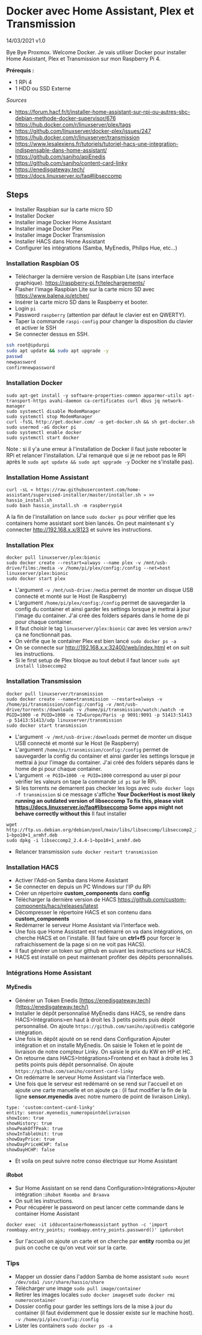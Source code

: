 # Docker avec Home Assistant, Plex et Transmission
14/03/2021
v1.0

Bye Bye Proxmox. Welcome Docker. Je vais utiliser Docker pour installer Home Assistant, Plex et Transmission sur mon Raspberry Pi 4. 

**Prérequis :**
- 1 RPi 4
- 1 HDD ou SSD Externe

*Sources*
- https://forum.hacf.fr/t/installer-home-assistant-sur-rpi-ou-autres-sbc-debian-methode-docker-supervisor/676
- https://hub.docker.com/r/linuxserver/plex/tags
- https://github.com/linuxserver/docker-plex/issues/247
- https://hub.docker.com/r/linuxserver/transmission
- https://www.lesalexiens.fr/tutoriels/tutoriel-hacs-une-integration-indispensable-dans-home-assistant/
- https://github.com/saniho/apiEnedis
- https://github.com/saniho/content-card-linky
- https://enedisgateway.tech/
- https://docs.linuxserver.io/faq#libseccomp

## Steps
- Installer Raspbian sur la carte micro SD
- Installer Docker
- Installer image Docker Home Assistant
- Installer image Docker Plex
- Installer image Docker Transmission
- Installer HACS dans Home Assistant
- Configurer les intégrations (Samba, MyEnedis, Philips Hue, etc...)

### Installation Raspbian OS
- Télécharger la dernière version de Raspbian Lite (sans interface graphique). https://raspberry-pi.fr/telechargements/
- Flasher l'image Raspbian Lite sur la carte micro SD avec https://www.balena.io/etcher/
- Insérer la carte micro SD dans le Raspberry et booter.
- Login `pi`
- Password `raspberry` (attention par défaut le clavier est en QWERTY).
- Taper la commande `raspi-config` pour changer la disposition du clavier et activer le SSH
- Se connecter dessus en SSH.
```bash
ssh root@ipdurpi
sudo apt update && sudo apt upgrade -y
passwd
newpassword
confirmnewpassword
```
### Installation Docker
```
sudo apt-get install -y software-properties-common apparmor-utils apt-transport-https avahi-daemon ca-certificates curl dbus jq network-manager
sudo systemctl disable ModemManager 
sudo systemctl stop ModemManager
curl -fsSL http://get.docker.com/ -o get-docker.sh && sh get-docker.sh
sudo usermod -aG docker pi 
sudo systemctl enable docker 
sudo systemctl start docker
```
Note : si il y'a une erreur à l'installation de Docker il faut juste rebooter le RPi et relancer l'installation. (J'ai remarqué que si je ne reboot pas le RPi après le `sudo apt update && sudo apt upgrade -y` Docker ne s'installe pas).

### Installation Home Assistant
```
curl -sL « https://raw.githubusercontent.com/home-assistant/supervised-installer/master/installer.sh » >> hassio_install.sh
sudo bash hassio_install.sh -m raspberrypi4
```
A la fin de l'installation on lance `sudo docker ps` pour vérifier que les containers home assistant sont bien lancés. On peut maintenant s'y connecter http://192.168.x.x/8123 et suivre les instructions.

### Installation Plex
```
docker pull linuxserver/plex:bionic
sudo docker create --restart=always --name plex -v /mnt/usb-drive/films:/media -v /home/pi/plex/config:/config --net=host linuxserver/plex:bionic
sudo docker start plex
```
- L'argument `-v /mnt/usb-drive:/media` permet de monter un disque USB connecté et monté  sur le Host (le Raspberry)
- L'argument `/home/pi/plex/config:/config` permet de sauvegarder la config du container et ainsi garder les settings lorsque je mettrai à jour l'image du container. J'ai créé des folders séparés dans le home de pi pour chaque container.
- Il faut choisir le tag `linuxserver/plex:bionic` car avec les version `armv7` ça ne fonctionnait pas.
- On vérifie que le container Plex est bien lancé `sudo docker ps -a`
- On se connecte sur http://192.168.x.x:32400/web/index.html et on suit les instructions.
- Si le first setup de Plex bloque au tout debut il faut lancer `sudo apt install libseccomp2`

### Installation Transmission
```
docker pull linuxserver/transmission
sudo docker create --name=transmission --restart=always -v /home/pi/transmission/config:/config -v /mnt/usb-drive/torrents:/downloads -v /home/pi/transmission/watch:/watch -e PGID=1000 -e PUID=1000 -e TZ=Europe/Paris -p 9091:9091 -p 51413:51413 -p 51413:51413/udp linuxserver/transmission
sudo docker start transmission
```
- L'argument `-v /mnt/usb-drive:/downloads` permet de monter un disque USB connecté et monté sur le Host (le Raspberry) 
- L'argument `/home/pi/transmission/config:/config` permet de sauvegarder la config du container et ainsi garder les settings lorsque je mettrai à jour l'image du container. J'ai créé des folders séparés dans le home de pi pour chaque container.
- L'argument `-e PGID=1000 -e PUID=1000` correspond au user pi pour vérifier les valeurs on tape la commande `id pi` sur le RPi.
- Si les torrents ne demarrent pas checker les logs avec `sudo docker logs -f transmission` si ce message s'affiche **Your DockerHost is most likely running an outdated version of libseccomp
To fix this, please visit https://docs.linuxserver.io/faq#libseccomp
Some apps might not behave correctly without this** 
Il faut installer
```  
wget http://ftp.us.debian.org/debian/pool/main/libs/libseccomp/libseccomp2_2.4.4-1~bpo10+1_armhf.deb
sudo dpkg -i libseccomp2_2.4.4-1~bpo10+1_armhf.deb
```
- Relancer transmission `sudo docker restart transmission`

### Installation HACS

- Activer l'Add-on Samba dans Home Assistant
- Se connecter en depuis un PC Windows sur l'IP du RPi
- Créer un répertoire **custom_components** dans **config**
- Télécharger la dernière version de HACS https://github.com/custom-components/hacs/releases/latest
- Décompresser le répertoire HACS et son contenu dans **custom_components**
- Redémarrer le serveur Home Assistant via l'interface web.
- Une fois que Home Assistant est redémarré on va dans intégrations, on cherche HACS et on l'installe. (Il faut faire un **ctrl+f5** pour forcer le rafraichissement de la page si on ne voit pas HACS).
- Il faut générer un token sur github en suivant les instructions sur HACS.
- HACS est installé on peut maintenant profiter des dépôts personnalisés.

### Intégrations Home Assistant

#### MyEnedis
- Générer un Token Enedis [https://enedisgateway.tech](https://enedisgateway.tech/)
- Installer le dépôt personnalisé MyEnedis dans HACS, se rendre dans HACS>Intégrations>en haut à droit les 3 petits points puis dépôt personnalisé. On ajoute `https://github.com/saniho/apiEnedis` catégorie intégration.
- Une fois le dépôt ajouté on se rend dans Configuration Ajouter intégration et on installe MyEnedis. On saisie le Token et le point de livraison de notre compteur Linky. On saisie le prix du KW en HP et HC.
- On retourne dans HACS>Intégrations>Frontend et en haut à droite les 3 petits points puis dépôt personnalisé. On ajoute `https://github.com/saniho/content-card-linky`
- On redémarre le serveur Home Assistant via l'interface web.
- Une fois que le serveur est redémarré on se rend sur l'accueil et on ajoute une carte manuelle et on ajoute ça : (il faut modifier la fin de la ligne **sensor.myenedis** avec notre numero de point de livraison Linky).
```
type: 'custom:content-card-linky'
entity: sensor.myenedis_numeropointdelivraison
showIcon: true
showHistory: true
showPeakOffPeak: true
showInTableUnit: true
showDayPrice: true
showDayPriceHCHP: false
showDayHCHP: false
```
- Et voila on peut suivre notre conso électrique sur Home Assistant
#### iRobot
- Sur Home Assistant on se rend dans Configuration>Intégrations>Ajouter intégration :`iRobot Roomba and Braava`
- On suit les instructions.
- Pour récupérer le password on peut lancer cette commande dans le container Home Assistant
```
docker exec -it idducontainerhomeassistant python -c 'import roombapy.entry_points; roombapy.entry_points.password()' ipdurobot
```
- Sur l'accueil on ajoute un carte et on cherche par **entity** roomba ou jet puis on coche ce qu'on veut voir sur la carte.

### Tips

- Mapper un dossier dans l'addon Samba de home assistant `sudo mount /dev/sda1 /usr/share/hassio/share`
- Télécharger une image `sudo pull image/container`
- Retirer les images locales `sudo docker images`et `sudo docker rmi numerocontainer`
- Dossier config pour garder les settings lors de la mise à jour du container (il faut évidemment que le dossier existe sur le machine host).  `-v /home/pi/plex/config:/config`
- Lister les containers `sudo docker ps -a`